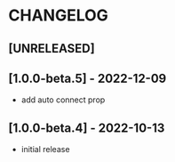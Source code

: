 # CHANGELOG

## [UNRELEASED]

## [1.0.0-beta.5] - 2022-12-09

- add auto connect prop

## [1.0.0-beta.4] - 2022-10-13

- initial release

